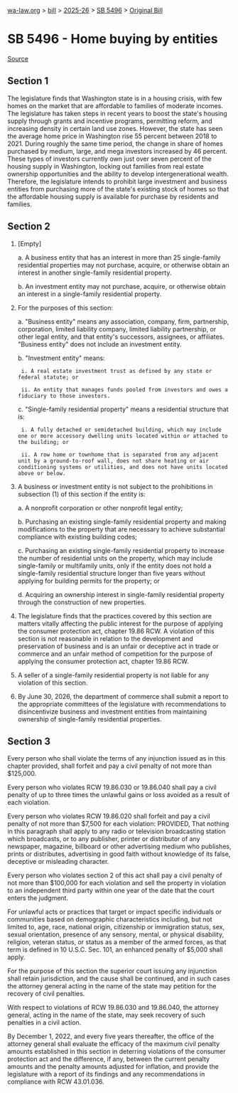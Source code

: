 [wa-law.org](/) > [bill](/bill/) > [2025-26](/bill/2025-26/) > [SB 5496](/bill/2025-26/sb/5496/) > [Original Bill](/bill/2025-26/sb/5496/1/)

# SB 5496 - Home buying by entities

[Source](http://lawfilesext.leg.wa.gov/biennium/2025-26/Pdf/Bills/Senate%20Bills/5496.pdf)

## Section 1
The legislature finds that Washington state is in a housing crisis, with few homes on the market that are affordable to families of moderate incomes. The legislature has taken steps in recent years to boost the state's housing supply through grants and incentive programs, permitting reform, and increasing density in certain land use zones. However, the state has seen the average home price in Washington rise 55 percent between 2018 to 2021. During roughly the same time period, the change in share of homes purchased by medium, large, and mega investors increased by 46 percent. These types of investors currently own just over seven percent of the housing supply in Washington, locking out families from real estate ownership opportunities and the ability to develop intergenerational wealth. Therefore, the legislature intends to prohibit large investment and business entities from purchasing more of the state's existing stock of homes so that the affordable housing supply is available for purchase by residents and families.

## Section 2
1. [Empty]

    a. A business entity that has an interest in more than 25 single-family residential properties may not purchase, acquire, or otherwise obtain an interest in another single-family residential property.

    b. An investment entity may not purchase, acquire, or otherwise obtain an interest in a single-family residential property.

2. For the purposes of this section:

    a. "Business entity" means any association, company, firm, partnership, corporation, limited liability company, limited liability partnership, or other legal entity, and that entity's successors, assignees, or affiliates. "Business entity" does not include an investment entity.

    b. "Investment entity" means:

        i. A real estate investment trust as defined by any state or federal statute; or

        ii. An entity that manages funds pooled from investors and owes a fiduciary to those investors.

    c. "Single-family residential property" means a residential structure that is:

        i. A fully detached or semidetached building, which may include one or more accessory dwelling units located within or attached to the building; or

        ii. A row home or townhome that is separated from any adjacent unit by a ground-to-roof wall, does not share heating or air conditioning systems or utilities, and does not have units located above or below.

3. A business or investment entity is not subject to the prohibitions in subsection (1) of this section if the entity is:

    a. A nonprofit corporation or other nonprofit legal entity;

    b. Purchasing an existing single-family residential property and making modifications to the property that are necessary to achieve substantial compliance with existing building codes;

    c. Purchasing an existing single-family residential property to increase the number of residential units on the property, which may include single-family or multifamily units, only if the entity does not hold a single-family residential structure longer than five years without applying for building permits for the property; or

    d. Acquiring an ownership interest in single-family residential property through the construction of new properties.

4. The legislature finds that the practices covered by this section are matters vitally affecting the public interest for the purpose of applying the consumer protection act, chapter 19.86 RCW. A violation of this section is not reasonable in relation to the development and preservation of business and is an unfair or deceptive act in trade or commerce and an unfair method of competition for the purpose of applying the consumer protection act, chapter 19.86 RCW.

5. A seller of a single-family residential property is not liable for any violation of this section.

6. By June 30, 2026, the department of commerce shall submit a report to the appropriate committees of the legislature with recommendations to disincentivize business and investment entities from maintaining ownership of single-family residential properties.

## Section 3
Every person who shall violate the terms of any injunction issued as in this chapter provided, shall forfeit and pay a civil penalty of not more than $125,000.

Every person who violates RCW 19.86.030 or 19.86.040 shall pay a civil penalty of up to three times the unlawful gains or loss avoided as a result of each violation.

Every person who violates RCW 19.86.020 shall forfeit and pay a civil penalty of not more than $7,500 for each violation: PROVIDED, That nothing in this paragraph shall apply to any radio or television broadcasting station which broadcasts, or to any publisher, printer or distributor of any newspaper, magazine, billboard or other advertising medium who publishes, prints or distributes, advertising in good faith without knowledge of its false, deceptive or misleading character.

Every person who violates section 2 of this act shall pay a civil penalty of not more than $100,000 for each violation and sell the property in violation to an independent third party within one year of the date that the court enters the judgment.

For unlawful acts or practices that target or impact specific individuals or communities based on demographic characteristics including, but not limited to, age, race, national origin, citizenship or immigration status, sex, sexual orientation, presence of any sensory, mental, or physical disability, religion, veteran status, or status as a member of the armed forces, as that term is defined in 10 U.S.C. Sec. 101, an enhanced penalty of $5,000 shall apply.

For the purpose of this section the superior court issuing any injunction shall retain jurisdiction, and the cause shall be continued, and in such cases the attorney general acting in the name of the state may petition for the recovery of civil penalties.

With respect to violations of RCW 19.86.030 and 19.86.040, the attorney general, acting in the name of the state, may seek recovery of such penalties in a civil action.

By December 1, 2022, and every five years thereafter, the office of the attorney general shall evaluate the efficacy of the maximum civil penalty amounts established in this section in deterring violations of the consumer protection act and the difference, if any, between the current penalty amounts and the penalty amounts adjusted for inflation, and provide the legislature with a report of its findings and any recommendations in compliance with RCW 43.01.036.

